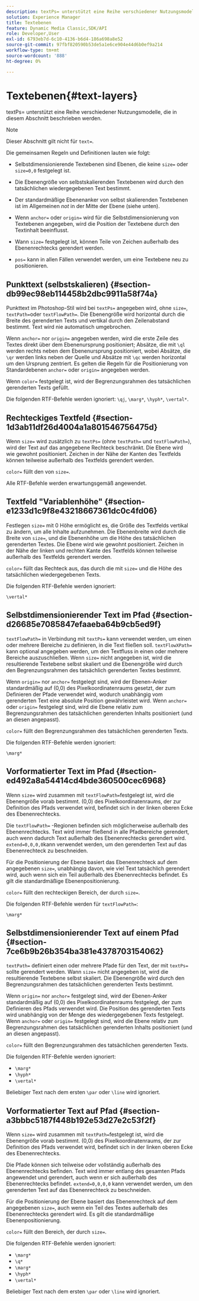 ```yaml
---
description: textPs= unterstützt eine Reihe verschiedener Nutzungsmodelle, die in diesem Abschnitt beschrieben werden.
solution: Experience Manager
title: Textebenen
feature: Dynamic Media Classic,SDK/API
role: Developer,User
exl-id: 6793eb7d-6c10-4136-b6d4-186a698a8e52
source-git-commit: 97fbf820590b53de5a1e6ce904e44d6b0ef9a214
workflow-type: tm+mt
source-wordcount: '888'
ht-degree: 0%

---
```


# Textebenen{#text-layers}

textPs= unterstützt eine Reihe verschiedener Nutzungsmodelle, die in diesem Abschnitt beschrieben werden.

>[!NOTE]
>
>Dieser Abschnitt gilt nicht für `text=`.

Die gemeinsamen Regeln und Definitionen lauten wie folgt:

* Selbstdimensionierende Textebenen sind Ebenen, die keine `size=` oder `size=0,0` festgelegt ist.

* Die Ebenengröße von selbstskalierenden Textebenen wird durch den tatsächlichen wiedergegebenen Text bestimmt.
* Der standardmäßige Ebenenanker von selbst skalierenden Textebenen ist im Allgemeinen *not* in der Mitte der Ebene (siehe unten).
* Wenn `anchor=` oder `origin=` wird für die Selbstdimensionierung von Textebenen angegeben, wird die Position der Textebene durch den Textinhalt beeinflusst.

* Wann `size=` festgelegt ist, können Teile von Zeichen außerhalb des Ebenenrechtecks gerendert werden.
* `pos=` kann in allen Fällen verwendet werden, um eine Textebene neu zu positionieren.

## Punkttext (selbstskalieren) {#section-db99ec98eb114458b2dbc9911a58f74a}

Punkttext im Photoshop-Stil wird bei `textPs=` angegeben wird, ohne `size=`, `textPath=`oder `textFlowPath=`. Die Ebenengröße wird horizontal durch die Breite des gerenderten Texts und vertikal durch den Zeilenabstand bestimmt. Text wird nie automatisch umgebrochen.

Wenn `anchor=` nor `origin=` angegeben werden, wird die erste Zeile des Textes direkt über dem Ebenenursprung positioniert; Absätze, die mit `\ql` werden rechts neben dem Ebenenursprung positioniert, wobei Absätze, die `\qr` werden links neben der Quelle und Absätze mit `\qc` werden horizontal um den Ursprung zentriert. Es gelten die Regeln für die Positionierung von Standardebenen `anchor=` oder `origin=` angegeben werden.

Wenn `color=` festgelegt ist, wird der Begrenzungsrahmen des tatsächlichen gerenderten Texts gefüllt.

Die folgenden RTF-Befehle werden ignoriert: `\qj`, `\marg*`, `\hyph*`, `\vertal*`.

## Rechteckiges Textfeld {#section-1d3ab11df26d4004a1a801546756475d}

Wenn `size=` wird zusätzlich zu `textPs=` (ohne `textPath=` und `textFlowPath=`), wird der Text auf das angegebene Rechteck beschränkt. Die Ebene wird wie gewohnt positioniert. Zeichen in der Nähe der Kanten des Textfelds können teilweise außerhalb des Textfelds gerendert werden.

`color=` füllt den von `size=`.

Alle RTF-Befehle werden erwartungsgemäß angewendet.

## Textfeld &quot;Variablenhöhe&quot; {#section-e1233d1c9f8e43218667361dc0c4fd06}

Festlegen `size=` mit 0 Höhe ermöglicht es, die Größe des Textfelds vertikal zu ändern, um alle Inhalte aufzunehmen. Die Ebenenbreite wird durch die Breite von `size=`, und die Ebenenhöhe um die Höhe des tatsächlichen gerenderten Textes. Die Ebene wird wie gewohnt positioniert. Zeichen in der Nähe der linken und rechten Kante des Textfelds können teilweise außerhalb des Textfelds gerendert werden.

`color=` füllt das Rechteck aus, das durch die mit `size=` und die Höhe des tatsächlichen wiedergegebenen Texts.

Die folgenden RTF-Befehle werden ignoriert:

`\vertal*`

## Selbstdimensionierender Text im Pfad {#section-d26685e7085847efaaeba64b9cb5ed9f}

`textFlowPath=` in Verbindung mit `textPs=` kann verwendet werden, um einen oder mehrere Bereiche zu definieren, in die Text fließen soll. `textFlowXPath=` kann optional angegeben werden, um den Textfluss in einen oder mehrere Bereiche auszuschließen. Wenn `size=` nicht angegeben ist, wird die resultierende Textebene selbst skaliert und die Ebenengröße wird durch den Begrenzungsrahmen des tatsächlich gerenderten Textes bestimmt.

Wenn `origin=` nor `anchor=` festgelegt sind, wird der Ebenen-Anker standardmäßig auf (0,0) des Pixelkoordinatenraums gesetzt, der zum Definieren der Pfade verwendet wird, wodurch unabhängig vom gerenderten Text eine absolute Position gewährleistet wird. Wenn `anchor=` oder `origin=` festgelegt sind, wird die Ebene relativ zum Begrenzungsrahmen des tatsächlichen gerenderten Inhalts positioniert (und an diesen angepasst).

`color=` füllt den Begrenzungsrahmen des tatsächlichen gerenderten Texts.

Die folgenden RTF-Befehle werden ignoriert:

`\marg*`

## Vorformatierter Text im Pfad {#section-ed492a8a54414cd4bde360500cec6968}

Wenn `size=` wird zusammen mit `textFlowPath=`festgelegt ist, wird die Ebenengröße vorab bestimmt. (0,0) des Pixelkoordinatenraums, der zur Definition des Pfads verwendet wird, befindet sich in der linken oberen Ecke des Ebenenrechtecks.

Die `textFlowPath=` -Regionen befinden sich möglicherweise außerhalb des Ebenenrechtecks. Text wird immer fließend in alle Pfadbereiche gerendert, auch wenn dadurch Text außerhalb des Ebenenrechtecks gerendert wird. `extend=0,0,0,0`kann verwendet werden, um den gerenderten Text auf das Ebenenrechteck zu beschneiden.

Für die Positionierung der Ebene basiert das Ebenenrechteck auf dem angegebenen `size=`, unabhängig davon, wie viel Text tatsächlich gerendert wird, auch wenn sich ein Teil außerhalb des Ebenenrechtecks befindet. Es gilt die standardmäßige Ebenenpositionierung.

`color=` füllt den rechteckigen Bereich, der durch `size=`.

Die folgenden RTF-Befehle werden für `textFlowPath=`:

`\marg*`

## Selbstdimensionierender Text auf einem Pfad {#section-7ce6b9b26b354ba381e4378703154062}

`textPath=` definiert einen oder mehrere Pfade für den Text, der mit `textPs=` sollte gerendert werden. Wann `size=` nicht angegeben ist, wird die resultierende Textebene selbst skaliert. Die Ebenengröße wird durch den Begrenzungsrahmen des tatsächlichen gerenderten Texts bestimmt.

Wenn `origin=` nor `anchor=` festgelegt sind, wird der Ebenen-Anker standardmäßig auf (0,0) des Pixelkoordinatenraums festgelegt, der zum Definieren des Pfads verwendet wird. Die Position des gerenderten Texts wird unabhängig von der Menge des wiedergegebenen Texts festgelegt. Wenn `anchor=` oder `origin=` festgelegt sind, wird die Ebene relativ zum Begrenzungsrahmen des tatsächlichen gerenderten Inhalts positioniert (und an diesen angepasst).

`color=` füllt den Begrenzungsrahmen des tatsächlichen gerenderten Texts.

Die folgenden RTF-Befehle werden ignoriert:

* `\marg*`
* `\hyph*`
* `\vertal*`

Beliebiger Text nach dem ersten `\par` oder `\line` wird ignoriert.

## Vorformatierter Text auf Pfad {#section-a3bbbc5187f448b192e53d27e2c53f2f}

Wenn `size=` wird zusammen mit `textPath=`festgelegt ist, wird die Ebenengröße vorab bestimmt. (0,0) des Pixelkoordinatenraums, der zur Definition des Pfads verwendet wird, befindet sich in der linken oberen Ecke des Ebenenrechtecks.

Die Pfade können sich teilweise oder vollständig außerhalb des Ebenenrechtecks befinden. Text wird immer entlang des gesamten Pfads angewendet und gerendert, auch wenn er sich außerhalb des Ebenenrechtecks befindet. `extend=0,0,0,0` kann verwendet werden, um den gerenderten Text auf das Ebenenrechteck zu beschneiden.

Für die Positionierung der Ebene basiert das Ebenenrechteck auf dem angegebenen `size=`, auch wenn ein Teil des Textes außerhalb des Ebenenrechtecks gerendert wird. Es gilt die standardmäßige Ebenenpositionierung.

`color=` füllt den Bereich, der durch `size=`.

Die folgenden RTF-Befehle werden ignoriert:

* `\marg*`
* `\q*`
* `\marg*`
* `\hyph*`
* `\vertal*`

Beliebiger Text nach dem ersten `\par` oder `\line` wird ignoriert.

